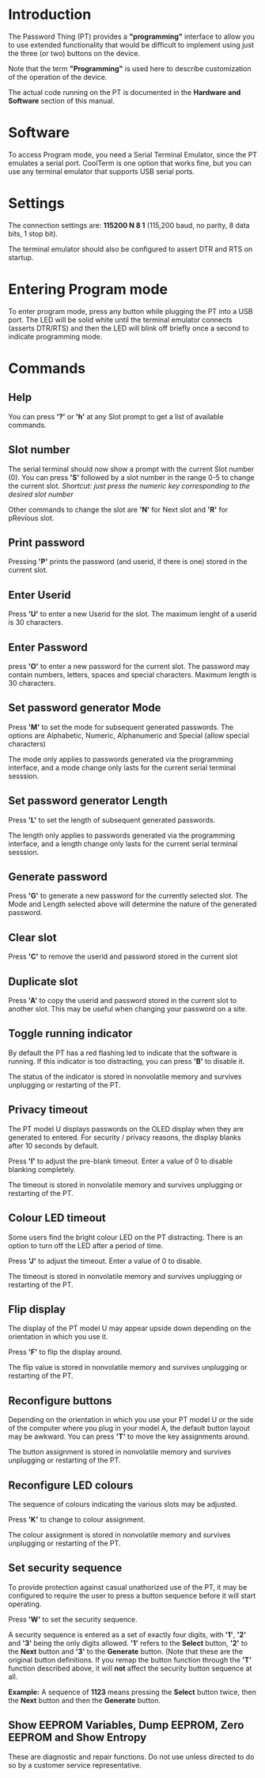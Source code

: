 # Introduction

The Password Thing (PT) provides a **"programming"** interface to allow you to use
extended functionality that would be difficult to implement using just the
three (or two) buttons on the device.  

Note that the term **"Programming"** is used here to describe customization
of the operation of the device.  

The actual code running on the PT is documented in the **Hardware and
Software** section of this manual. 

# Software

To access Program mode, you need a Serial Terminal Emulator, since the PT emulates a
serial port.  CoolTerm is one option that works fine, but you can use any
terminal emulator that supports USB serial ports.  

# Settings

The connection settings are: **115200 N 8 1** (115,200 baud, no parity, 8
data bits, 1 stop bit).

The terminal emulator should also be configured to assert DTR and RTS on
startup.  

# Entering Program mode

To enter program mode, press any button while plugging the PT into a USB
port.  The LED will be solid white until the terminal emulator connects
(asserts DTR/RTS) and then the LED will blink off briefly once a second to
indicate programming mode. 

# Commands

## Help
You can press **'?'** or **'h'** at any Slot prompt to get a list of available commands.  

## Slot number
The serial terminal should now show a prompt with the current Slot number
(0).  You can press **'S'** followed by a slot number in the range 0-5 to change
the current slot.  *Shortcut: just press the numeric key corresponding to
the desired slot number*

Other commands to change the slot are **'N'** for Next slot and **'R'** for
pRevious slot.  

## Print password
Pressing **'P'** prints the password (and userid, if there is one) stored in
the current slot. 

## Enter Userid
Press **'U'** to enter a new Userid for the slot. The maximum lenght of a
userid is 30 characters. 

## Enter Password
press **'O'** to enter a new password for the current slot.  The password
may contain numbers, letters, spaces  and special characters.  Maximum length 
is 30 characters. 

## Set password generator Mode
Press **'M'** to set the mode for subsequent generated passwords.  The
options are Alphabetic, Numeric, Alphanumeric and Special (allow special
characters)

The mode only applies to passwords generated via the programming interface,
and a mode change only lasts for the current serial terminal sesssion.  

## Set password generator Length
Press **'L'** to set the length of subsequent generated passwords.  

The length only applies to passwords generated via the programming interface,
and a length change only lasts for the current serial terminal sesssion.  

## Generate password
Press **'G'** to generate a new password for the currently selected slot. 
The Mode and Length selected above will determine the nature of the
generated password.  

## Clear slot
Press **'C'** to remove the userid and password stored in the current slot

## Duplicate  slot
Press **'A'** to copy the userid and password stored in the current slot to
another slot.  This may be useful when changing your password on a site. 
 
## Toggle running indicator
By default the PT has a red flashing led to indicate that the software is
running. If this indicator is too distracting, you can press **'B'** to
disable it.  

The status of the indicator is stored in nonvolatile memory and survives 
unplugging or restarting of the PT.  

## Privacy timeout
The PT model U displays passwords on the OLED display when they are
generated to entered.  For security / privacy reasons, the display blanks
after 10 seconds by default.  

Press **'I'** to adjust the pre-blank timeout.  Enter a value of 0 to
disable blanking completely. 

The timeout is stored in nonvolatile memory and survives unplugging or 
restarting of the PT.  

## Colour LED timeout
Some users find the bright colour LED on the PT distracting. There is 
an option to turn off the LED after a period of time.  

Press **'J'** to adjust the timeout.  Enter a value of 0 to disable.

The timeout is stored in nonvolatile memory and survives unplugging or 
restarting of the PT.  

## Flip display
The display of the PT model U may appear upside down depending on the
orientation in which you use it. 

Press **'F'** to flip the display around.  

The flip value is stored in nonvolatile memory and survives unplugging or 
restarting of the PT.  

## Reconfigure buttons
Depending on the orientation in which you use your PT model U or the side of
the computer where you plug in your model A, the default button layout may
be awkward.  You can press **'T'** to move the key assignments around.  

The button assignment is stored in nonvolatile memory and survives unplugging or 
restarting of the PT.  

## Reconfigure LED colours
The sequence of colours indicating the various slots may be adjusted.  

Press **'K'** to change to colour assignment.  

The colour assignment is stored in nonvolatile memory and survives unplugging or 
restarting of the PT.  

## Set security sequence
To provide protection against casual unathorized use of the PT, it may be
configured to require the user to press a button sequence before it will
start operating.  

Press **'W'** to set the security sequence.  

A security sequence is entered as a set of exactly four digits, with **'1'**, **'2'** 
and **'3'** being the only digits allowed.   **'1'** refers to the **Select** button, 
**'2'** to the **Next** button and **'3'** to the **Generate** button.  (Note that 
these are the original button definitions.  If you remap the button function through 
the **'T'** function described above, it will **not** affect the security button 
sequence at all.  

**Example:**  A sequence of **1123** means pressing the **Select** button twice, then 
the **Next** button and then the **Generate** button.



## Show EEPROM Variables, Dump EEPROM,  Zero EEPROM and Show Entropy
These are diagnostic and repair functions.  Do not use unless directed  to
do so by a customer service representative. 
 